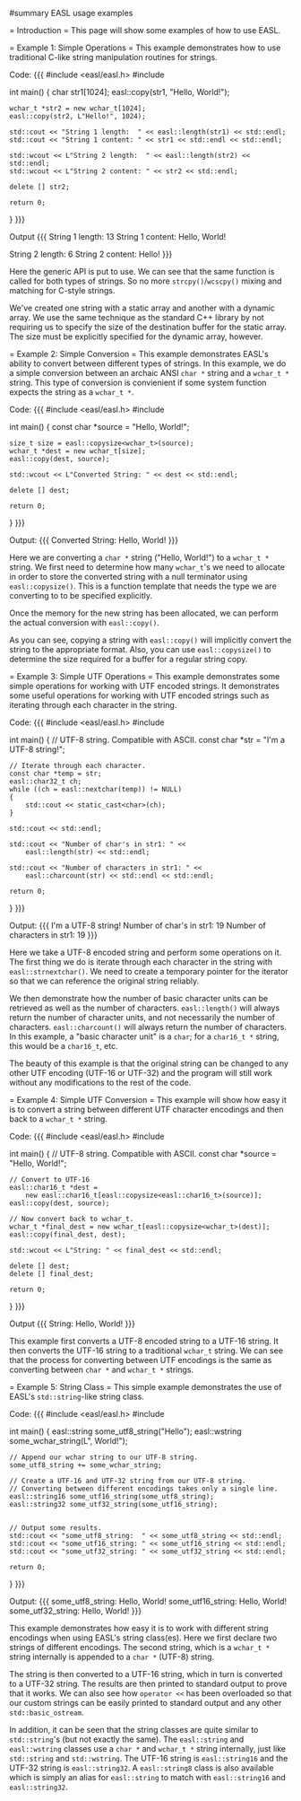 #summary EASL usage examples

= Introduction =
This page will show some examples of how to use EASL.


= Example 1: Simple Operations =
This example demonstrates how to use traditional C-like string manipulation routines for strings.

Code:
{{{
#include <easl/easl.h>
#include <iostream>

int main()
{
    char str1[1024];
    easl::copy(str1, "Hello, World!");

    wchar_t *str2 = new wchar_t[1024];
    easl::copy(str2, L"Hello!", 1024);

    std::cout << "String 1 length:  " << easl::length(str1) << std::endl;
    std::cout << "String 1 content: " << str1 << std::endl << std::endl;

    std::wcout << L"String 2 length:  " << easl::length(str2) << std::endl;
    std::wcout << L"String 2 content: " << str2 << std::endl;

    delete [] str2;

    return 0;
}
}}}

Output
{{{
String 1 length:  13
String 1 content: Hello, World!

String 2 length:  6
String 2 content: Hello!
}}}

Here the generic API is put to use. We can see that the same function is called for both types of strings. So no more `strcpy()`/`wcscpy()` mixing and matching for C-style strings.

We've created one string with a static array and another with a dynamic array. We use the same technique as the standard C++ library by not requiring us to specify the size of the destination buffer for the static array. The size must be explicitly specified for the dynamic array, however.


= Example 2: Simple Conversion =
This example demonstrates EASL's ability to convert between different types of strings. In this example, we do a simple conversion between an archaic ANSI `char *` string and a `wchar_t *` string. This type of conversion is convienient if some system function expects the string as a `wchar_t *`.

Code:
{{{
#include <easl/easl.h>
#include <iostream>

int main()
{
    const char *source = "Hello, World!";

    size_t size = easl::copysize<wchar_t>(source);
    wchar_t *dest = new wchar_t[size];
    easl::copy(dest, source);

    std::wcout << L"Converted String: " << dest << std::endl;

    delete [] dest;

    return 0;
}
}}}

Output:
{{{
Converted String: Hello, World!
}}}

Here we are converting a `char *` string ("Hello, World!") to a `wchar_t *` string. We first need to determine how many `wchar_t`'s we need to allocate in order to store the converted string with a null terminator using `easl::copysize()`. This is a function template that needs the type we are converting to to be specified explicitly.

Once the memory for the new string has been allocated, we can perform the actual conversion with `easl::copy()`.

As you can see, copying a string with `easl::copy()` will implicitly convert the string to the appropriate format. Also, you can use `easl::copysize()` to determine the size required for a buffer for a regular string copy.


= Example 3: Simple UTF Operations =
This example demonstrates some simple operations for working with UTF encoded strings. It demonstrates some useful operations for working with UTF encoded strings such as iterating through each character in the string.

Code:
{{{
#include <easl/easl.h>
#include <iostream>

int main()
{
    // UTF-8 string. Compatible with ASCII.
    const char *str = "I'm a UTF-8 string!";

    // Iterate through each character.
    const char *temp = str;
    easl::char32_t ch;
    while ((ch = easl::nextchar(temp)) != NULL)
    {
        std::cout << static_cast<char>(ch);
    }

    std::cout << std::endl;

    std::cout << "Number of char's in str1: " << 
        easl::length(str) << std::endl;

    std::cout << "Number of characters in str1: " << 
        easl::charcount(str) << std::endl << std::endl;

    return 0;
}
}}}

Output:
{{{
I'm a UTF-8 string!
Number of char's in str1: 19
Number of characters in str1: 19
}}}

Here we take a UTF-8 encoded string and perform some operations on it. The first thing we do is iterate through each character in the string with `easl::strnextchar()`. We need to create a temporary pointer for the iterator so that we can reference the original string reliably.

We then demonstrate how the number of basic character units can be retrieved as well as the number of characters. `easl::length()` will always return the number of character units, and not necessarily the number of characters. `easl::charcount()` will always return the number of characters. In this example, a "basic character unit" is a `char`; for a `char16_t *` string, this would be a `char16_t`, etc.

The beauty of this example is that the original string can be changed to any other UTF encoding (UTF-16 or UTF-32) and the program will still work without any modifications to the rest of the code.


= Example 4: Simple UTF Conversion =
This example will show how easy it is to convert a string between different UTF character encodings and then back to a `wchar_t *` string.

Code:
{{{
#include <easl/easl.h>
#include <iostream>

int main()
{
    // UTF-8 string. Compatible with ASCII.
    const char *source = "Hello, World!";

    // Convert to UTF-16
    easl::char16_t *dest = 
        new easl::char16_t[easl::copysize<easl::char16_t>(source)];
    easl::copy(dest, source);

    // Now convert back to wchar_t.
    wchar_t *final_dest = new wchar_t[easl::copysize<wchar_t>(dest)];
    easl::copy(final_dest, dest);

    std::wcout << L"String: " << final_dest << std::endl;

    delete [] dest;
    delete [] final_dest;

    return 0;
}
}}}

Output
{{{
String: Hello, World!
}}}

This example first converts a UTF-8 encoded string to a UTF-16 string. It then converts the UTF-16 string to a traditional `wchar_t` string. We can see that the process for converting between UTF encodings is the same as converting between `char *` and `wchar_t *` strings.


= Example 5: String Class =
This simple example demonstrates the use of EASL's `std::string`-like string class.

Code:
{{{
#include <easl/easl.h>
#include <iostream>

int main()
{
    easl::string some_utf8_string("Hello");
    easl::wstring some_wchar_string(L", World!");

    // Append our wchar string to our UTF-8 string.
    some_utf8_string += some_wchar_string;
    
    // Create a UTF-16 and UTF-32 string from our UTF-8 string.
    // Converting between different encodings takes only a single line.
    easl::string16 some_utf16_string(some_utf8_string);
    easl::string32 some_utf32_string(some_utf16_string);
    

    // Output some results.
    std::cout << "some_utf8_string:  " << some_utf8_string << std::endl;
    std::cout << "some_utf16_string: " << some_utf16_string << std::endl;
    std::cout << "some_utf32_string: " << some_utf32_string << std::endl;

    return 0;
}
}}}

Output:
{{{
some_utf8_string:  Hello, World!
some_utf16_string: Hello, World!
some_utf32_string: Hello, World!
}}}

This example demonstrates how easy it is to work with different string encodings when using EASL's string class(es). Here we first declare two strings of different encodings. The second string, which is a `wchar_t *` string internally is appended to a `char *` (UTF-8) string.

The string is then converted to a UTF-16 string, which in turn is converted to a UTF-32 string. The results are then printed to standard output to prove that it works. We can also see how `operator <<` has been overloaded so that our custom strings can be easily printed to standard output and any other `std::basic_ostream`.

In addition, it can be seen that the string classes are quite similar to `std::string`'s (but not exactly the same). The `easl::string` and `easl::wstring` classes use a `char *` and `wchar_t *` string internally, just like `std::string` and `std::wstring`. The UTF-16 string is `easl::string16` and the UTF-32 string is `easl::string32`. A `easl::string8` class is also available which is simply an alias for `easl::string` to match with `easl::string16` and `easl::string32`.